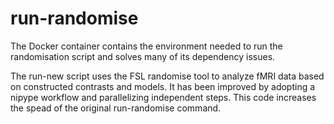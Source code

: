 # run-randomise

The Docker container contains the environment needed to run the randomisation script and solves many of its dependency issues.

The run-new script uses the FSL randomise tool to analyze fMRI data based on constructed contrasts and models. It has been improved by adopting a nipype workflow and parallelizing independent steps. This code increases the spead of the original run-randomise command.
